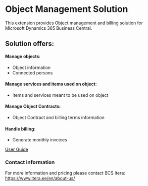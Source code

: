 # Object Management Solution
This extension provides Object management and billing solution for Microsoft Dynamics 365 Business Central. 

## Solution offers:
#### Manage objects:
- Object information
- Connected persons  
#### Manage services and items used on object:
- Items and services meant to be used on object
#### Manage Object Contracts:
- Object Contract and billing terms information
#### Handle billing:
- Generate monthly invoices
  
  
[User Guide](help.md)

### Contact information
For more information and pricing please contact BCS Itera:<br>
<a href="https://www.itera.ee/en/about-us/" target="_blank">https://www.itera.ee/en/about-us/</a>
